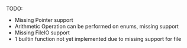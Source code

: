 TODO:
- Missing Pointer support
- Arithmetic Operation can be performed on enums, missing support
- Missing FileIO support
- 1 builtin function not yet implemented due to missing support for file